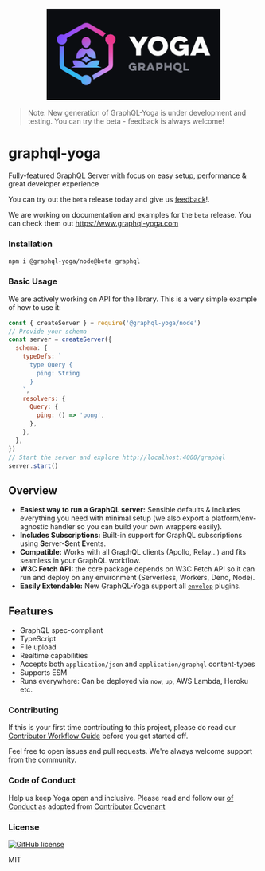 <p align="center"><img src="./website/public/banner.svg" width="350" /></p>

> Note: New generation of GraphQL-Yoga is under development and testing. You can try the beta - feedback is always welcome!

# graphql-yoga

Fully-featured GraphQL Server with focus on easy setup, performance & great developer experience

You can try out the `beta` release today and give us [feedback](https://github.com/dotansimha/graphql-yoga/issues/704)!.

We are working on documentation and examples for the `beta` release. You can check them out https://www.graphql-yoga.com

### Installation

```shell
npm i @graphql-yoga/node@beta graphql
```

### Basic Usage

We are actively working on API for the library. This is a very simple example of how to use it:

```js
const { createServer } = require('@graphql-yoga/node')
// Provide your schema
const server = createServer({
  schema: {
    typeDefs: `
      type Query {
        ping: String
      }
    `,
    resolvers: {
      Query: {
        ping: () => 'pong',
      },
    },
  },
})
// Start the server and explore http://localhost:4000/graphql
server.start()
```

## Overview

- **Easiest way to run a GraphQL server:** Sensible defaults & includes everything you need with minimal setup (we also export a platform/env-agnostic handler so you can build your own wrappers easily).
- **Includes Subscriptions:** Built-in support for GraphQL subscriptions using **S**erver-**S**ent **E**vents.
- **Compatible:** Works with all GraphQL clients (Apollo, Relay...) and fits seamless in your GraphQL workflow.
- **W3C Fetch API:** the core package depends on W3C Fetch API so it can run and deploy on any environment (Serverless, Workers, Deno, Node).
- **Easily Extendable:** New GraphQL-Yoga support all [`envelop`](https://www.envelop.dev) plugins.

## Features

- GraphQL spec-compliant
- TypeScript
- File upload
- Realtime capabilities
- Accepts both `application/json` and `application/graphql` content-types
- Supports ESM
- Runs everywhere: Can be deployed via `now`, `up`, AWS Lambda, Heroku etc.

### Contributing

If this is your first time contributing to this project, please do read our [Contributor Workflow Guide](https://github.com/the-guild-org/Stack/blob/master/CONTRIBUTING.md) before you get started off.

Feel free to open issues and pull requests. We're always welcome support from the community.

### Code of Conduct

Help us keep Yoga open and inclusive. Please read and follow our [
of Conduct](https://github.com/the-guild-org/Stack/blob/master/CODE_OF_CONDUCT.md) as adopted from [Contributor Covenant](https://www.contributor-covenant.org/)

### License

[![GitHub license](https://img.shields.io/badge/license-MIT-lightgrey.svg?maxAge=2592000)](https://raw.githubusercontent.com/apollostack/apollo-ios/master/LICENSE)

MIT
